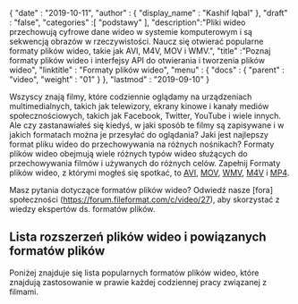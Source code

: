 {
  "date" : "2019-10-11",
  "author" : {
    "display_name" : "Kashif Iqbal"
},
  "draft" : "false",
  "categories" :[ "podstawy" ],
  "description":"Pliki wideo przechowują cyfrowe dane wideo w systemie komputerowym i są sekwencją obrazów w rzeczywistości. Naucz się otwierać popularne formaty plików wideo, takie jak AVI, M4V, MOV i WMV.",
  "title" :"Poznaj formaty plików wideo i interfejsy API do otwierania i tworzenia plików wideo",
  "linktitle" : "Formaty plików wideo",
  "menu" : {
    "docs" : {
      "parent" : "video",
      "weight" : "01"
}
},
  "lastmod" : "2019-09-10"
}

Wszyscy znają filmy, które codziennie oglądamy na urządzeniach multimedialnych, takich jak telewizory, ekrany kinowe i kanały mediów społecznościowych, takich jak Facebook, Twitter, YouTube i wiele innych. Ale czy zastanawiałeś się kiedyś, w jaki sposób te filmy są zapisywane i w jakich formatach można je przesyłać do oglądania? Jaki jest najlepszy format pliku wideo do przechowywania na różnych nośnikach? Formaty plików wideo obejmują wiele różnych typów wideo służących do przechowywania filmów i używanych do różnych celów. Zapełnij Formaty plików wideo, z którymi mogłeś się spotkać, to [AVI](/pl/video/avi/), [MOV](/pl/video/mov/), [WMV](/pl/video/wmv/), [M4V](/pl/video/m4v/) i [MP4](/pl/video/mp4/).

Masz pytania dotyczące formatów plików wideo? Odwiedź nasze [fora] społeczności (https://forum.fileformat.com/c/video/27), aby skorzystać z wiedzy ekspertów ds. formatów plików.


## Lista rozszerzeń plików wideo i powiązanych formatów plików

Poniżej znajduje się lista popularnych formatów plików wideo, które znajdują zastosowanie w prawie każdej codziennej pracy związanej z filmami.

